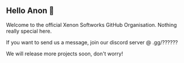 ## Hello Anon 👋

Welcome to the official Xenon Softworks GitHub Organisation. Nothing really special here.

If you want to send us a message, join our discord server @ .gg/??????

We will release more projects soon, don't worry!
